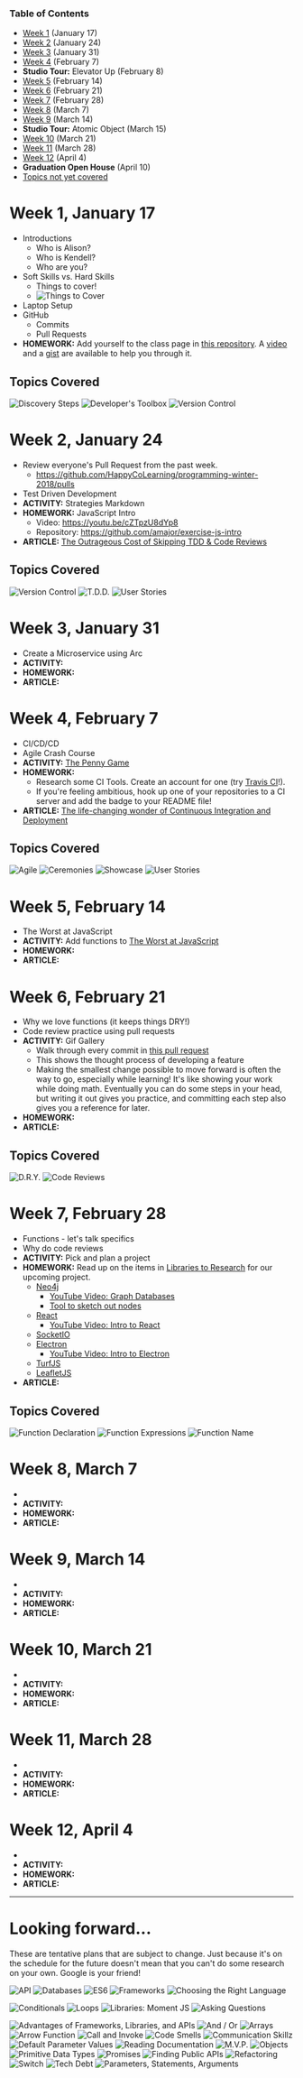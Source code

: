 ### Table of Contents

* [Week 1](Winter-2018.md#week-1-january-17) (January 17)
* [Week 2](Winter-2018.md#week-2-january-24) (January 24)
* [Week 3](Winter-2018.md#week-3-january-31) (January 31)
* [Week 4](Winter-2018.md#week-4-february-7) (February 7)
* **Studio Tour:** Elevator Up (February 8)
* [Week 5](Winter-2018.md#week-5-february-14) (February 14)
* [Week 6](Winter-2018.md#week-6-february-21) (February 21)
* [Week 7](Winter-2018.md#week-7-february-28) (February 28)
* [Week 8](Winter-2018.md#week-8-march-7) (March 7)
* [Week 9](Winter-2018.md#week-9-march-14) (March 14)
* **Studio Tour:** Atomic Object (March 15)
* [Week 10](Winter-2018.md#week-10-march-21) (March 21)
* [Week 11](Winter-2018.md#week-11-march-28) (March 28)
* [Week 12](Winter-2018.md#week-12-april-4) (April 4)
* **Graduation Open House** (April 10)
* [Topics not yet covered](Winter-2018.md#looking-forward)

# Week 1, January 17

* Introductions
  * Who is Alison?
  * Who is Kendell?
  * Who are you?
* Soft Skills vs. Hard Skills
  * Things to cover!
  * ![Things to Cover](images/2018_01/ThingsToCover.JPG)
* Laptop Setup
* GitHub
  * Commits
  * Pull Requests
* **HOMEWORK:** Add yourself to the class page in [this repository](https://github.com/HappyCoLearning/programming-winter-2018). A [video](https://youtu.be/TuMV9UTHmuw) and a [gist](https://gist.github.com/amajor/a9e02a85cdd7126bcf12778aa8a92c87) are available to help you through it.

## Topics Covered

![Discovery Steps](images/2018_01/_DiscoverySteps.jpeg)
![Developer's Toolbox](images/2018_01/_Toolbox.jpeg)
![Version Control](images/2018_01/_VersionControl.jpeg)

# Week 2, January 24

* Review everyone's Pull Request from the past week.
  * https://github.com/HappyCoLearning/programming-winter-2018/pulls
* Test Driven Development
* **ACTIVITY:** Strategies Markdown
* **HOMEWORK:** JavaScript Intro
  * Video: https://youtu.be/cZTpzU8dYp8
  * Repository: https://github.com/amajor/exercise-js-intro
* **ARTICLE:** [The Outrageous Cost of Skipping TDD & Code Reviews](https://medium.com/javascript-scene/the-outrageous-cost-of-skipping-tdd-code-reviews-57887064c412)

## Topics Covered

![Version Control](images/2018_01/_VersionControl.jpeg)
![T.D.D.](images/2018_01/_TDD.jpeg)
![User Stories](images/2018_01/_UserStories.jpeg)

# Week 3, January 31

* Create a Microservice using Arc
* **ACTIVITY:**
* **HOMEWORK:**
* **ARTICLE:**

# Week 4, February 7

* CI/CD/CD
* Agile Crash Course
* **ACTIVITY:** [The Penny Game](http://kc.agilehood.org/a-pitcher-of-kool-aid-for-20-cents/)
* **HOMEWORK:**
  * Research some CI Tools. Create an account for one (try [Travis CI](https://travis-ci.org/)!).
  * If you're feeling ambitious, hook up one of your repositories to a CI server and add the badge to your README file!
* **ARTICLE:** [The life-changing wonder of Continuous Integration and Deployment](https://medium.freecodecamp.org/the-life-changing-wonder-of-continuous-integration-and-deployment-97f833505eea)

## Topics Covered

![Agile](images/2018_01/_Agile.jpeg)
![Ceremonies](images/2018_01/_Ceremonies.jpeg)
![Showcase](images/2018_01/_Showcase.jpeg)
![User Stories](images/2018_01/_UserStories.jpeg)

# Week 5, February 14

* The Worst at JavaScript
* **ACTIVITY:** Add functions to [The Worst at JavaScript](https://github.com/grandrapidsjavascript/the-worst-at-javascript)
* **HOMEWORK:**
* **ARTICLE:**

# Week 6, February 21

* Why we love functions (it keeps things DRY!)
* Code review practice using pull requests
* **ACTIVITY:** Gif Gallery
  * Walk through every commit in [this pull request](https://github.com/amajor/gif-gallery/pull/2)
  * This shows the thought process of developing a feature
  * Making the smallest change possible to move forward is often the way to go, especially while learning! It's like showing your work while doing math. Eventually you can do some steps in your head, but writing it out gives you practice, and committing each step also gives you a reference for later.
* **HOMEWORK:**
* **ARTICLE:**

## Topics Covered

![D.R.Y.](images/2018_01/_DRY.jpeg)
![Code Reviews](images/2018_01/_CodeReviews.jpeg)

# Week 7, February 28

* Functions - let's talk specifics
* Why do code reviews
* **ACTIVITY:** Pick and plan a project
* **HOMEWORK:** Read up on the items in [Libraries to Research](https://github.com/HappyCoLearning/disaster_pie/projects/1) for our upcoming project.
  * [Neo4j](https://neo4j.com/)
    * [YouTube Video: Graph Databases](https://www.youtube.com/watch?v=GekQqFZm7mA)
    * [Tool to sketch out nodes](http://www.apcjones.com/arrows/#)
  * [React](https://reactjs.org/)
    * [YouTube Video: Intro to React](https://www.youtube.com/watch?v=JPT3bFIwJYA)
  * [SocketIO](https://socket.io/)
  * [Electron](https://electronjs.org/)
    * [YouTube Video: Intro to Electron](https://www.youtube.com/watch?v=mr9Mtm_TRpw)
  * [TurfJS](http://turfjs.org/)
  * [LeafletJS](http://leafletjs.com/)
* **ARTICLE:**
 
 ## Topics Covered
 
![Function Declaration](images/2018_01/_FunctionDeclaration.jpeg)
![Function Expressions](images/2018_01/_FunctionExpressions.jpeg)
![Function Name](images/2018_01/_FunctionName.jpeg)

# Week 8, March 7

* <topics here>
* **ACTIVITY:**
* **HOMEWORK:**
* **ARTICLE:**

# Week 9, March 14

* <topics here>
* **ACTIVITY:**
* **HOMEWORK:**
* **ARTICLE:**

# Week 10, March 21

* <topics here>
* **ACTIVITY:**
* **HOMEWORK:**
* **ARTICLE:**

# Week 11, March 28

* <topics here>
* **ACTIVITY:**
* **HOMEWORK:**
* **ARTICLE:**

# Week 12, April 4

* <topics here>
* **ACTIVITY:**
* **HOMEWORK:**
* **ARTICLE:**

***

# Looking forward...

These are tentative plans that are subject to change. Just because it's on the
schedule for the future doesn't mean that you can't do some research on your
own. Google is your friend!

![API](images/2018_01/_API.jpeg)
![Databases](images/2018_01/_Databases.jpeg)
![ES6](images/2018_01/_ES6.jpeg)
![Frameworks](images/2018_01/_Frameworks.jpeg)
![Choosing the Right Language](images/2018_01/_Language.jpeg)

![Conditionals](images/2018_01/_Conditionals.jpeg)
![Loops](images/2018_01/_Loops.jpeg)
![Libraries: Moment JS](images/2018_01/_MomentJS.jpeg)
![Asking Questions](images/2018_01/_Questions.jpeg)

![Advantages of Frameworks, Libraries, and APIs](images/2018_01/_AdvantagesOf.jpeg)
![And / Or](images/2018_01/_AndOr.jpeg)
![Arrays](images/2018_01/_Arrays.jpeg)
![Arrow Function](images/2018_01/_ArrowFunction.jpeg)
![Call and Invoke](images/2018_01/_CallInvoke.jpeg)
![Code Smells](images/2018_01/_CodeSmells.jpeg)
![Communication Skillz](images/2018_01/_Communication.jpeg)
![Default Parameter Values](images/2018_01/_DefaultValues.jpeg)
![Reading Documentation](images/2018_01/_Documentation.jpeg)
![M.V.P.](images/2018_01/_MVP.jpeg)
![Objects](images/2018_01/_Objects.jpeg)
![Primitive Data Types](images/2018_01/_PrimitiveDatatypes.jpeg)
![Promises](images/2018_01/_Promises.jpeg)
![Finding Public APIs](images/2018_01/_PublicAPIs.jpeg)
![Refactoring](images/2018_01/_Refactor.jpeg)
![Switch](images/2018_01/_Switch.jpeg)
![Tech Debt](images/2018_01/_TechDebt.jpeg)
![Parameters, Statements, Arguments](images/2018_01/_Vocab.jpeg)
